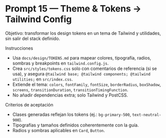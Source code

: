 # Prompt 15 — Theme & Tokens → Tailwind Config

Objetivo: transformar los design tokens en un tema de Tailwind y utilidades, sin salir del stack definido.

Instrucciones
- Usa `docs/design/TOKENS.md` para mapear colores, tipografía, radios, sombras y breakpoints en `tailwind.config.js`.
- Crea `src/styles/tokens.css` solo con comentarios de referencia (si se usa), y asegura `@tailwind base; @tailwind components; @tailwind utilities;` en `src/index.css`.
- Extiende el tema: `colors`, `fontFamily`, `fontSize`, `borderRadius`, `boxShadow`, `screens`, `transitionDuration`, `transitionTimingFunction`.
- No añadir dependencias extra; solo Tailwind y PostCSS.

Criterios de aceptación
- Clases generadas reflejan los tokens (ej.: `bg-primary-500`, `text-neutral-900`).
- Tipografías y tamaños definidos coherentemente con la guía.
- Radios y sombras aplicables en `Card`, `Button`.
